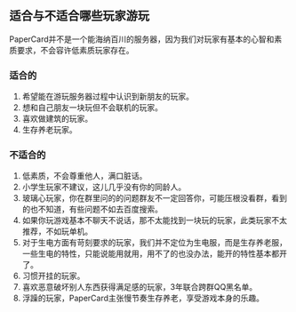 ## 适合与不适合哪些玩家游玩
PaperCard并不是一个能海纳百川的服务器，因为我们对玩家有基本的心智和素质要求，不会容许低素质玩家存在。

### 适合的
1. 希望能在游玩服务器过程中认识到新朋友的玩家。
2. 想和自己朋友一块玩但不会联机的玩家。
3. 喜欢做建筑的玩家。
4. 生存养老玩家。

### 不适合的
1. 低素质，不会尊重他人，满口脏话。
2. 小学生玩家不建议，这儿几乎没有你的同龄人。
3. 玻璃心玩家，你在群里问的的问题群友不一定回答你，可能压根没看群，看到的也不知道，有些问题不如去百度搜索。
4. 如果你玩游戏基本不聊天不说话，那不太能找到一块玩的玩家，此类玩家不太推荐，不如玩单机。
5. 对于生电方面有苛刻要求的玩家，我们并不定位为生电服，而是生存养老服，一些生电的特性，只能说能用就用，用不了的也没办法，能开的特性基本都开了。
6. 习惯开挂的玩家。
7. 喜欢恶意破坏别人东西获得满足感的玩家，3年联合跨群QQ黑名单。
8. 浮躁的玩家，PaperCard主张慢节奏生存养老，享受游戏本身的乐趣。
